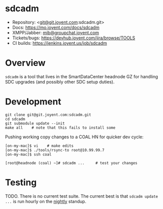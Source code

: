 # sdcadm

- Repository: <git@git.joyent.com:sdcadm.git>
- Docs: <https://mo.joyent.com/docs/sdcadm>
- XMPP/Jabber: <mib@groupchat.joyent.com>
- Tickets/bugs: <https://devhub.joyent.com/jira/browse/TOOLS>
- CI builds: <https://jenkins.joyent.us/job/sdcadm>


# Overview

`sdcadm` is a tool that lives in the SmartDataCenter headnode GZ for
handling SDC upgrades (and possibly other SDC setup duties).


# Development

    git clone git@git.joyent.com:sdcadm.git
    cd sdcadm
    git submodule update --init
    make all    # note that this fails to install some

Pushing working copy changes to a COAL HN for quicker dev cycle:

    [on-my-mac]$ vi    # make edits
    [on-my-mac]$ ./tools/rsync-to root@10.99.99.7
    [on-my-mac]$ ssh coal

    [root@headnode (coal) ~]# sdcadm ...     # test your changes


# Testing

TODO. There is no current test suite. The current best is that `sdcadm update
...` is run hourly on the
[nightly](https://mo.joyent.com/docs/globe-theatre/master/) standup.
